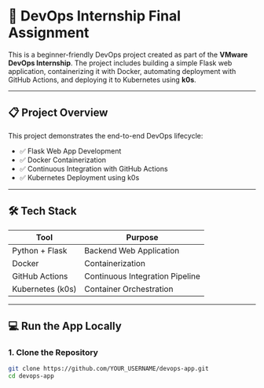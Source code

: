 # 🚀 DevOps Internship Final Assignment

This is a beginner-friendly DevOps project created as part of the **VMware DevOps Internship**. The project includes building a simple Flask web application, containerizing it with Docker, automating deployment with GitHub Actions, and deploying it to Kubernetes using **k0s**.

---

## 📋 Project Overview

This project demonstrates the end-to-end DevOps lifecycle:

- ✅ Flask Web App Development
- ✅ Docker Containerization
- ✅ Continuous Integration with GitHub Actions
- ✅ Kubernetes Deployment using k0s

---

## 🛠️ Tech Stack

| Tool            | Purpose                             |
|-----------------|-------------------------------------|
| Python + Flask  | Backend Web Application             |
| Docker          | Containerization                    |
| GitHub Actions  | Continuous Integration Pipeline      |
| Kubernetes (k0s)| Container Orchestration             |

---

## 💻 Run the App Locally

### 1. Clone the Repository

```bash
git clone https://github.com/YOUR_USERNAME/devops-app.git
cd devops-app
